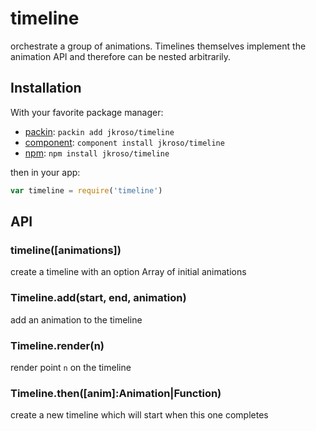 
# timeline

  orchestrate a group of animations. Timelines themselves implement the animation API and therefore can be nested arbitrarily.

## Installation

With your favorite package manager:

- [packin](//github.com/jkroso/packin): `packin add jkroso/timeline`
- [component](//github.com/component/component#installing-packages): `component install jkroso/timeline`
- [npm](//npmjs.org/doc/cli/npm-install.html): `npm install jkroso/timeline`

then in your app:

<!--js window = global -->

```js
var timeline = require('timeline')
```

## API

### timeline([animations])

  create a timeline with an option Array of initial animations

### Timeline.add(start, end, animation)

  add an animation to the timeline

### Timeline.render(n)

  render point `n` on the timeline

### Timeline.then([anim]:Animation|Function)

  create a new timeline which will start when this
  one completes
